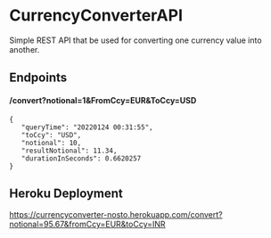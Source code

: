 # CurrencyConverterAPI
Simple REST API that be used for converting one currency value into another.

## Endpoints
#### /convert?notional=1&FromCcy=EUR&ToCcy=USD
```
{
   "queryTime": "20220124 00:31:55",
   "toCcy": "USD",
   "notional": 10,
   "resultNotional": 11.34,
   "durationInSeconds": 0.6620257
}
```

## Heroku Deployment
https://currencyconverter-nosto.herokuapp.com/convert?notional=95.67&fromCcy=EUR&toCcy=INR